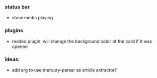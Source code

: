 ### status bar

-   show media playing

### plugins

-   readed plugin: will change the background color of the card if it was opened

### ideas:

-   add arg to use mercury-parser as article extractor?
